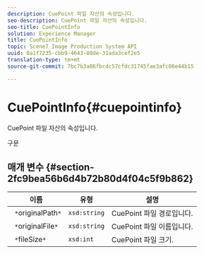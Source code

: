 ```yaml
---
description: CuePoint 파일 자산의 속성입니다.
seo-description: CuePoint 파일 자산의 속성입니다.
seo-title: CuePointInfo
solution: Experience Manager
title: CuePointInfo
topic: Scene7 Image Production System API
uuid: 0a1f7235-cbb9-4643-88de-31ada3cef2e5
translation-type: tm+mt
source-git-commit: 7bc7b3a86fbcdc57cfdc31745fae3afc06e44b15

---
```



# CuePointInfo{#cuepointinfo}

CuePoint 파일 자산의 속성입니다.

구문

## 매개 변수 {#section-2fc9bea56b6d4b72b80d4f04c5f9b862}

| 이름 | 유형 | 설명 |
|---|---|---|
| ` *`originalPath`*` | `xsd:string` | CuePoint 파일 경로입니다. |
| ` *`originalFile`*` | `xsd:string` | CuePoint 파일 이름입니다. |
| ` *`fileSize`*` | `xsd:int` | CuePoint 파일 크기. |

